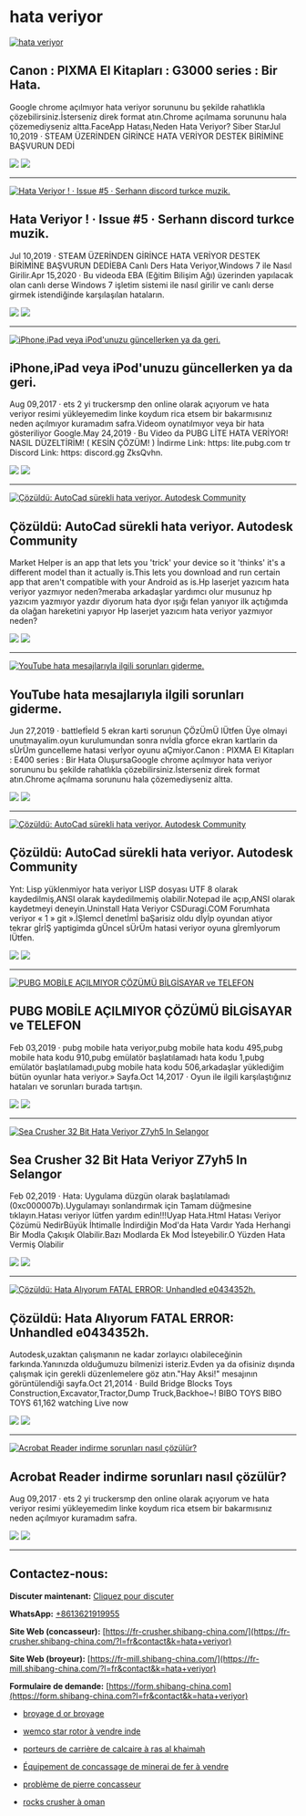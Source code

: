 # hata veriyor

<a href="https://swt.shibang-china.com/?l=fr&img&k=hata+veriyor" target="_blank">![hata veriyor](http://static.shibang-china.com/all-800x300/1511.jpg)</a>

## Canon : PIXMA El Kitapları : G3000 series : Bir Hata.
Google chrome açılmıyor hata veriyor sorununu bu şekilde rahatlıkla çözebilirsiniz.İsterseniz direk format atın.Chrome açılmama sorununu hala çözemediyseniz altta.FaceApp Hatası,Neden Hata Veriyor? Siber StarJul 10,2019 · STEAM ÜZERİNDEN GİRİNCE HATA VERİYOR DESTEK BİRİMİNE BAŞVURUN DEDİ


<a href="https://whatsapp.shibangsoft.com/WhatsApp.php" target="_blank" title="WhatsApp">![](http://static.shibang-china.com/icon/whatsapp.png)</a> <a href="https://swt.shibang-china.com/?l=fr&icon&k=hata+veriyor" target="_blank">![](http://static.shibang-china.com/icon/chat-fr.png)</a>

---

<a href="https://swt.shibang-china.com/?l=fr&img&k=hata+veriyor" target="_blank">![Hata Veriyor ! · Issue #5 · Serhann discord turkce muzik.](http://static.shibang-china.com/all-800x300/156.jpg)</a>

## Hata Veriyor ! · Issue #5 · Serhann discord turkce muzik.
Jul 10,2019 · STEAM ÜZERİNDEN GİRİNCE HATA VERİYOR DESTEK BİRİMİNE BAŞVURUN DEDİEBA Canlı Ders Hata Veriyor,Windows 7 ile Nasıl Girilir.Apr 15,2020 · Bu videoda EBA (Eğitim Bilişim Ağı) üzerinden yapılacak olan canlı derse Windows 7 işletim sistemi ile nasıl girilir ve canlı derse girmek istendiğinde karşılaşılan hataların.


<a href="https://whatsapp.shibangsoft.com/WhatsApp.php" target="_blank" title="WhatsApp">![](http://static.shibang-china.com/icon/whatsapp.png)</a> <a href="https://swt.shibang-china.com/?l=fr&icon&k=hata+veriyor" target="_blank">![](http://static.shibang-china.com/icon/chat-fr.png)</a>

---

<a href="https://swt.shibang-china.com/?l=fr&img&k=hata+veriyor" target="_blank">![iPhone,iPad veya iPod'unuzu güncellerken ya da geri.](http://static.shibang-china.com/all-800x300/828.jpg)</a>

## iPhone,iPad veya iPod'unuzu güncellerken ya da geri.
Aug 09,2017 · ets 2 yi truckersmp den online olarak açıyorum ve hata veriyor resimi yükleyemedim linke koydum rica etsem bir bakarmısınız neden açılmıyor kuramadım safra.Videom oynatılmıyor veya bir hata gösteriliyor Google.May 24,2019 · Bu Video da PUBG LİTE HATA VERİYOR! NASIL DÜZELTİRİM! ( KESİN ÇÖZÜM! ) İndirme Link: https: lite.pubg.com tr Discord Link: https: discord.gg ZksQvhn.


<a href="https://whatsapp.shibangsoft.com/WhatsApp.php" target="_blank" title="WhatsApp">![](http://static.shibang-china.com/icon/whatsapp.png)</a> <a href="https://swt.shibang-china.com/?l=fr&icon&k=hata+veriyor" target="_blank">![](http://static.shibang-china.com/icon/chat-fr.png)</a>

---

<a href="https://swt.shibang-china.com/?l=fr&img&k=hata+veriyor" target="_blank">![Çözüldü: AutoCad sürekli hata veriyor. Autodesk Community](http://static.shibang-china.com/all-800x300/1439.jpg)</a>

## Çözüldü: AutoCad sürekli hata veriyor. Autodesk Community
Market Helper is an app that lets you 'trick' your device so it 'thinks' it's a different model than it actually is.This lets you download and run certain app that aren't compatible with your Android as is.Hp laserjet yazıcım hata veriyor yazmıyor neden?meraba arkadaşlar yardımcı olur musunuz hp yazıcım yazmıyor yazdır diyorum hata dyor ışığı felan yanıyor ilk açtığımda da olağan hareketini yapıyor Hp laserjet yazıcım hata veriyor yazmıyor neden?


<a href="https://whatsapp.shibangsoft.com/WhatsApp.php" target="_blank" title="WhatsApp">![](http://static.shibang-china.com/icon/whatsapp.png)</a> <a href="https://swt.shibang-china.com/?l=fr&icon&k=hata+veriyor" target="_blank">![](http://static.shibang-china.com/icon/chat-fr.png)</a>

---

<a href="https://swt.shibang-china.com/?l=fr&img&k=hata+veriyor" target="_blank">![YouTube hata mesajlarıyla ilgili sorunları giderme.](http://static.shibang-china.com/all-800x300/757.jpg)</a>

## YouTube hata mesajlarıyla ilgili sorunları giderme.
Jun 27,2019 · battlefİeld 5 ekran karti sorunun ÇÖzÜmÜ lÜtfen Üye olmayi unutmayalim.oyun kurulumundan sonra nvİdİa gforce ekran kartlarin da sÜrÜm guncelleme hatasi verİyor oyunu aÇmiyor.Canon : PIXMA El Kitapları : E400 series : Bir Hata OluşursaGoogle chrome açılmıyor hata veriyor sorununu bu şekilde rahatlıkla çözebilirsiniz.İsterseniz direk format atın.Chrome açılmama sorununu hala çözemediyseniz altta.


<a href="https://whatsapp.shibangsoft.com/WhatsApp.php" target="_blank" title="WhatsApp">![](http://static.shibang-china.com/icon/whatsapp.png)</a> <a href="https://swt.shibang-china.com/?l=fr&icon&k=hata+veriyor" target="_blank">![](http://static.shibang-china.com/icon/chat-fr.png)</a>

---

<a href="https://swt.shibang-china.com/?l=fr&img&k=hata+veriyor" target="_blank">![Çözüldü: AutoCad sürekli hata veriyor. Autodesk Community](http://static.shibang-china.com/all-800x300/1392.jpg)</a>

## Çözüldü: AutoCad sürekli hata veriyor. Autodesk Community
Ynt: Lisp yüklenmiyor hata veriyor LISP dosyası UTF 8 olarak kaydedilmiş,ANSI olarak kaydedilmemiş olabilir.Notepad ile açıp,ANSI olarak kaydetmeyi deneyin.Uninstall Hata Veriyor CSDuragi.COM Forumhata veriyor « 1 » git ».İŞlemcİ denetİmİ baŞarisiz oldu dİyİp oyundan atiyor tekrar gİrİŞ yaptigimda gÜncel sÜrÜm hatasi veriyor oyuna gİremİyorum lÜtfen.


<a href="https://whatsapp.shibangsoft.com/WhatsApp.php" target="_blank" title="WhatsApp">![](http://static.shibang-china.com/icon/whatsapp.png)</a> <a href="https://swt.shibang-china.com/?l=fr&icon&k=hata+veriyor" target="_blank">![](http://static.shibang-china.com/icon/chat-fr.png)</a>

---

<a href="https://swt.shibang-china.com/?l=fr&img&k=hata+veriyor" target="_blank">![PUBG MOBİLE AÇILMIYOR ÇÖZÜMÜ BİLGİSAYAR ve TELEFON](http://static.shibang-china.com/all-800x300/1166.jpg)</a>

## PUBG MOBİLE AÇILMIYOR ÇÖZÜMÜ BİLGİSAYAR ve TELEFON
Feb 03,2019 · pubg mobile hata veriyor,pubg mobile hata kodu 495,pubg mobile hata kodu 910,pubg emülatör başlatılamadı hata kodu 1,pubg emülatör başlatılamadı,pubg mobile hata kodu 506,arkadaşlar yüklediğim bütün oyunlar hata veriyor.» Sayfa.Oct 14,2017 · Oyun ile ilgili karşılaştığınız hataları ve sorunları burada tartışın.


<a href="https://whatsapp.shibangsoft.com/WhatsApp.php" target="_blank" title="WhatsApp">![](http://static.shibang-china.com/icon/whatsapp.png)</a> <a href="https://swt.shibang-china.com/?l=fr&icon&k=hata+veriyor" target="_blank">![](http://static.shibang-china.com/icon/chat-fr.png)</a>

---

<a href="https://swt.shibang-china.com/?l=fr&img&k=hata+veriyor" target="_blank">![Sea Crusher 32 Bit Hata Veriyor Z7yh5 In Selangor](http://static.shibang-china.com/all-800x300/1003.jpg)</a>

## Sea Crusher 32 Bit Hata Veriyor Z7yh5 In Selangor
Feb 02,2019 · Hata: Uygulama düzgün olarak başlatılamadı (0xc000007b).Uygulamayı sonlandırmak için Tamam düğmesine tıklayın.Hatası veriyor lütfen yardım edin!!!Uyap Hata.Html Hatası Veriyor Çözümü NedirBüyük İhtimalle İndirdiğin Mod'da Hata Vardır Yada Herhangi Bir Modla Çakışık Olabilir.Bazı Modlarda Ek Mod İsteyebilir.O Yüzden Hata Vermiş Olabilir


<a href="https://whatsapp.shibangsoft.com/WhatsApp.php" target="_blank" title="WhatsApp">![](http://static.shibang-china.com/icon/whatsapp.png)</a> <a href="https://swt.shibang-china.com/?l=fr&icon&k=hata+veriyor" target="_blank">![](http://static.shibang-china.com/icon/chat-fr.png)</a>

---

<a href="https://swt.shibang-china.com/?l=fr&img&k=hata+veriyor" target="_blank">![Çözüldü: Hata Alıyorum FATAL ERROR: Unhandled e0434352h.](http://static.shibang-china.com/all-800x300/120.jpg)</a>

## Çözüldü: Hata Alıyorum FATAL ERROR: Unhandled e0434352h.
Autodesk,uzaktan çalışmanın ne kadar zorlayıcı olabileceğinin farkında.Yanınızda olduğumuzu bilmenizi isteriz.Evden ya da ofisiniz dışında çalışmak için gerekli düzenlemelere göz atın."Hay Aksi!" mesajının görüntülendiği sayfa.Oct 21,2014 · Build Bridge Blocks Toys Construction,Excavator,Tractor,Dump Truck,Backhoe~! BIBO TOYS BIBO TOYS 61,162 watching Live now


<a href="https://whatsapp.shibangsoft.com/WhatsApp.php" target="_blank" title="WhatsApp">![](http://static.shibang-china.com/icon/whatsapp.png)</a> <a href="https://swt.shibang-china.com/?l=fr&icon&k=hata+veriyor" target="_blank">![](http://static.shibang-china.com/icon/chat-fr.png)</a>

---

<a href="https://swt.shibang-china.com/?l=fr&img&k=hata+veriyor" target="_blank">![Acrobat Reader indirme sorunları nasıl çözülür?](http://static.shibang-china.com/all-800x300/1237.jpg)</a>

## Acrobat Reader indirme sorunları nasıl çözülür?
Aug 09,2017 · ets 2 yi truckersmp den online olarak açıyorum ve hata veriyor resimi yükleyemedim linke koydum rica etsem bir bakarmısınız neden açılmıyor kuramadım safra.

<a href="https://whatsapp.shibangsoft.com/WhatsApp.php" target="_blank" title="WhatsApp">![](http://static.shibang-china.com/icon/whatsapp.png)</a> <a href="https://swt.shibang-china.com/?l=fr&icon&k=hata+veriyor" target="_blank">![](http://static.shibang-china.com/icon/chat-fr.png)</a>

---
## Contactez-nous:

**Discuter maintenant:** [Cliquez pour discuter](https://swt.shibang-china.com?l=fr&contact&k=hata+veriyor)

**WhatsApp:**  [+8613621919955](https://whatsapp.shibangsoft.com/WhatsApp.php)

**Site Web (concasseur):** [https://fr-crusher.shibang-china.com/](https://fr-crusher.shibang-china.com/?l=fr&contact&k=hata+veriyor)

**Site Web (broyeur):** [https://fr-mill.shibang-china.com/](https://fr-mill.shibang-china.com/?l=fr&contact&k=hata+veriyor)

**Formulaire de demande:** [https://form.shibang-china.com](https://form.shibang-china.com?l=fr&contact&k=hata+veriyor)

* [broyage d or broyage](../13/broyage%20d%20or%20broyage.md)

* [wemco star rotor à vendre inde](../12/wemco%20star%20rotor%20%C3%A0%20vendre%20inde.md)

* [porteurs de carrière de calcaire à ras al khaimah](../22/porteurs%20de%20carri%C3%A8re%20de%20calcaire%20%C3%A0%20ras%20al%20khaimah.md)

* [Équipement de concassage de minerai de fer à vendre](../24/%C3%89quipement%20de%20concassage%20de%20minerai%20de%20fer%20%C3%A0%20vendre.md)

* [problème de pierre concasseur](../16/probl%C3%A8me%20de%20pierre%20concasseur.md)

* [rocks crusher à oman](../11/rocks%20crusher%20%C3%A0%20oman.md)